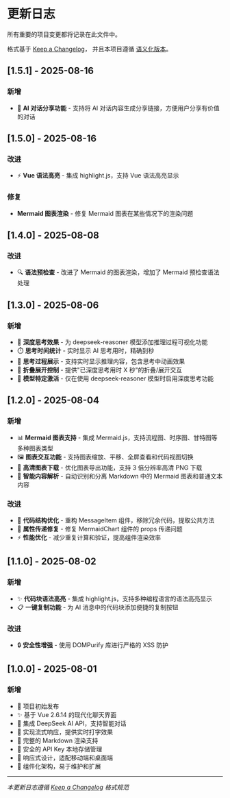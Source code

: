 # 更新日志

所有重要的项目变更都将记录在此文件中。

格式基于 [Keep a Changelog](https://keepachangelog.com/zh-CN/1.0.0/)，
并且本项目遵循 [语义化版本](https://semver.org/lang/zh-CN/)。

## [1.5.1] - 2025-08-16

### 新增

- 🔗 **AI 对话分享功能** - 支持将 AI 对话内容生成分享链接，方便用户分享有价值的对话

## [1.5.0] - 2025-08-16

### 改进

- ⚡ **Vue 语法高亮** - 集成 highlight.js，支持 Vue 语法高亮显示

### 修复

- **Mermaid 图表渲染** - 修复 Mermaid 图表在某些情况下的渲染问题

## [1.4.0] - 2025-08-08

### 改进

- 🔍 **语法预检查** - 改进了 Mermaid 的图表渲染，增加了 Mermaid 预检查语法处理

## [1.3.0] - 2025-08-06

### 新增

- 🧠 **深度思考效果** - 为 deepseek-reasoner 模型添加推理过程可视化功能
- ⏱️ **思考时间统计** - 实时显示 AI 思考用时，精确到秒
- 🔄 **思考过程展示** - 支持实时显示推理内容，包含思考中动画效果
- 📂 **折叠展开控制** - 提供"已深度思考用时 X 秒"的折叠/展开交互
- 🎯 **模型特定激活** - 仅在使用 deepseek-reasoner 模型时启用深度思考功能

## [1.2.0] - 2025-08-04

### 新增

- 📊 **Mermaid 图表支持** - 集成 Mermaid.js，支持流程图、时序图、甘特图等多种图表类型
- 🖼️ **图表交互功能** - 支持图表缩放、平移、全屏查看和代码视图切换
- 💾 **高清图表下载** - 优化图表导出功能，支持 3 倍分辨率高清 PNG 下载
- 🔄 **智能内容解析** - 自动识别和分离 Markdown 中的 Mermaid 图表和普通文本内容

### 改进

- 🎨 **代码结构优化** - 重构 MessageItem 组件，移除冗余代码，提取公共方法
- 🔧 **属性传递修复** - 修复 MermaidChart 组件的 props 传递问题
- ⚡ **性能优化** - 减少重复计算和验证，提高组件渲染效率

## [1.1.0] - 2025-08-02

### 新增

- ✨ **代码块语法高亮** - 集成 highlight.js，支持多种编程语言的语法高亮显示
- 📋 **一键复制功能** - 为 AI 消息中的代码块添加便捷的复制按钮

### 改进

- 🔒 **安全性增强** - 使用 DOMPurify 库进行严格的 XSS 防护

## [1.0.0] - 2025-08-01

### 新增

- 🎉 项目初始发布
- ✨ 基于 Vue 2.6.14 的现代化聊天界面
- 🤖 集成 DeepSeek AI API，支持智能对话
- 🌊 实现流式响应，提供实时打字效果
- 📝 完整的 Markdown 渲染支持
- 🔐 安全的 API Key 本地存储管理
- 📱 响应式设计，适配移动端和桌面端
- 🎯 组件化架构，易于维护和扩展

---

_本更新日志遵循 [Keep a Changelog](https://keepachangelog.com/) 格式规范_
